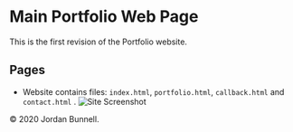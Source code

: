 # Main Portfolio Web Page

This is the first revision of the Portfolio website.  


## Pages

* Website contains files: `index.html`, `portfolio.html`, `callback.html` and `contact.html` .
![Site Screenshot](../screenshot.png) 

© 2020 Jordan Bunnell.
